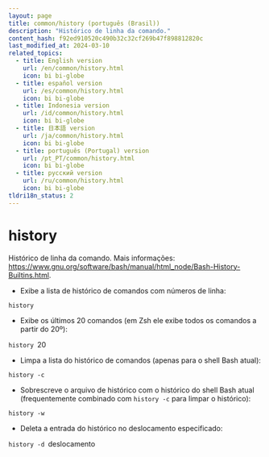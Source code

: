 ```yaml
---
layout: page
title: common/history (português (Brasil))
description: "Histórico de linha da comando."
content_hash: f92ed910520c490b32c32cf269b47f898812820c
last_modified_at: 2024-03-10
related_topics:
  - title: English version
    url: /en/common/history.html
    icon: bi bi-globe
  - title: español version
    url: /es/common/history.html
    icon: bi bi-globe
  - title: Indonesia version
    url: /id/common/history.html
    icon: bi bi-globe
  - title: 日本語 version
    url: /ja/common/history.html
    icon: bi bi-globe
  - title: português (Portugal) version
    url: /pt_PT/common/history.html
    icon: bi bi-globe
  - title: русский version
    url: /ru/common/history.html
    icon: bi bi-globe
tldri18n_status: 2
---
```

# history

Histórico de linha da comando.
Mais informações: <https://www.gnu.org/software/bash/manual/html_node/Bash-History-Builtins.html>.

- Exibe a lista de histórico de comandos com números de linha:

`history`

- Exibe os últimos 20 comandos (em Zsh ele exibe todos os comandos a partir do 20º):

`history `<span class="tldr-var badge badge-pill bg-dark-lm bg-white-dm text-white-lm text-dark-dm font-weight-bold">20</span>

- Limpa a lista do histórico de comandos (apenas para o shell Bash atual):

`history -c`

- Sobrescreve o arquivo de histórico com o histórico do shell Bash atual (frequentemente combinado com `history -c` para limpar o histórico):

`history -w`

- Deleta a entrada do histórico no deslocamento especificado:

`history -d `<span class="tldr-var badge badge-pill bg-dark-lm bg-white-dm text-white-lm text-dark-dm font-weight-bold">deslocamento</span>
